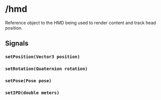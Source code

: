 # /hmd

Reference object to the HMD being used to render content and track head position.

## Signals
### `setPosition(Vector3 position)`
### `setRotation(Quaternion rotation)`
### `setPose(Pose pose)`
### `setIPD(double meters)`

